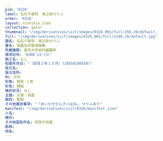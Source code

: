 ```yaml
---
pid: '0326'
label: 名石千歳刎　男之助せりふ
order: '0326'
layout: nishikie_item
collection: qatar
thumbnail: "/img/derivatives/iiif/images/0326_001/full/250,/0/default.jpg"
full: "/img/derivatives/iiif/images/0326_001/full/1140,/0/default.jpg"
題名: 名石千歳刎　男之助せりふ
書名: 地震及世態漫画集
所蔵機関: 東京大学史料編纂所
請求記号: '0380-13-(3)'
画工名: なし
和暦年月日: "（安政２年１０月）(18550100550)"
版元名: 
版元住所: 
判: 大判
形態: 竪絵 １枚
彩色: 錦絵
検印状況: なし
主題: 災害／地震
細目: 鯰絵
その他書誌事項: "「めいせきせんざいはね」、せりふあり"
manifest: "/img/derivatives/iiif/0326/manifest.json"
人名: 
検印: 
その他固有件名: 安政大地震
彫師: 
地名: 
---
```

